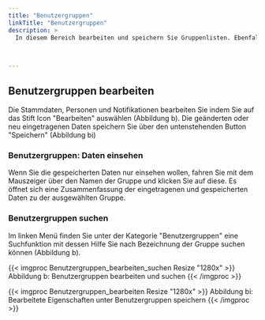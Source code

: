 ```yaml
---
title: "Benutzergruppen"
linkTitle: "Benutzergruppen"
description: >
  In diesem Bereich bearbeiten und speichern Sie Gruppenlisten. Ebenfalls können Sie neue Gruppen anlegen und Stammdaten, Personen und Notifikationen schon bestehender und neuer Gruppen bearbeiten und speichern. 
 


---
```

## Benutzergruppen bearbeiten
Die Stammdaten, Personen und Notifikationen bearbeiten Sie indem Sie auf das Stift Icon "Bearbeiten" auswählen (Abbildung b). 
Die geänderten oder neu eingetragenen Daten speichern Sie über den untenstehenden Button "Speichern" (Abbildung bi)

### Benutzergruppen: Daten einsehen
Wenn Sie die gespeicherten Daten nur einsehen wollen, fahren Sie mit dem Mauszeiger über den Namen der Gruppe und klicken Sie auf diese. Es öffnet sich eine Zusammenfassung der eingetragenen und gespeicherten Daten zu der ausgewählten Gruppe. 

### Benutzergruppen suchen
Im linken Menü finden Sie unter der Kategorie "Benutzergruppen" eine Suchfunktion mit dessen Hilfe Sie nach Bezeichnung der Gruppe suchen können (Abbildung b).

{{< imgproc Benutzergruppen_bearbeiten_suchen Resize "1280x" >}}
Abbildung b: Benutzergruppen bearbeiten und suchen 
{{< /imgproc >}}

{{< imgproc Benutzergruppen_bearbeiten Resize "1280x" >}}
Abbildung bi: Bearbeitete Eigenschaften unter Benutzergruppen speichern
{{< /imgproc >}}